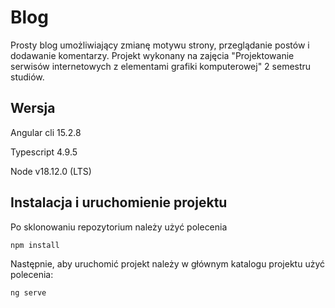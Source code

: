# Blog

Prosty blog umożliwiający zmianę motywu strony, przeglądanie postów i dodawanie komentarzy.
Projekt wykonany na zajęcia "Projektowanie serwisów internetowych z elementami grafiki komputerowej" 2 semestru studiów.

## Wersja
Angular cli 15.2.8

Typescript 4.9.5

Node v18.12.0 (LTS)

## Instalacja i uruchomienie projektu

Po sklonowaniu repozytorium należy użyć polecenia
```
npm install
```

Następnie, aby uruchomić projekt należy w głównym katalogu projektu użyć polecenia: 
```
ng serve
```
